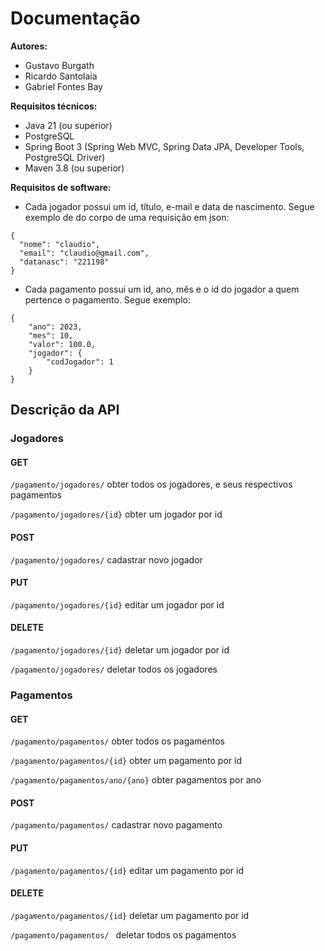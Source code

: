 # Documentação

**Autores:**  
- Gustavo Burgath  
- Ricardo Santolaia  
- Gabriel Fontes Bay

**Requisitos técnicos:**
- Java 21 (ou superior)
- PostgreSQL
- Spring Boot 3 (Spring Web MVC, Spring Data JPA, Developer Tools, PostgreSQL Driver)
- Maven 3.8 (ou superior)

**Requisitos de software:**
- Cada jogador possui um id, título, e-mail e data de nascimento. Segue exemplo de do corpo de uma requisição em json:
```exemplo do jogador:
{
  "nome": "claudio",
  "email": "claudio@gmail.com",
  "datanasc": "221198"
}
```
- Cada pagamento possui um id, ano, mês e o id do jogador a quem pertence o pagamento. Segue exemplo:
```
{
    "ano": 2023,
    "mes": 10,
    "valor": 100.0,
    "jogador": {
        "codJogador": 1
    }
}
```

## Descrição da API

### Jogadores

#### GET
```/pagamento/jogadores/``` obter todos os jogadores, e seus respectivos pagamentos

```/pagamento/jogadores/{id}``` obter um jogador por id

#### POST

```/pagamento/jogadores/``` cadastrar novo jogador

#### PUT

```/pagamento/jogadores/{id}``` editar um jogador por id

#### DELETE

```/pagamento/jogadores/{id}``` deletar um jogador por id

```/pagamento/jogadores/``` deletar todos os jogadores

### Pagamentos

#### GET

```/pagamento/pagamentos/``` obter todos os pagamentos

```/pagamento/pagamentos/{id}``` obter um pagamento por id

```/pagamento/pagamentos/ano/{ano}``` obter pagamentos por ano

#### POST

```/pagamento/pagamentos/``` cadastrar novo pagamento

#### PUT

```/pagamento/pagamentos/{id}``` editar um pagamento por id 

#### DELETE

```/pagamento/pagamentos/{id}``` deletar um pagamento por id

```/pagamento/pagamentos/ ``` deletar todos os pagamentos
